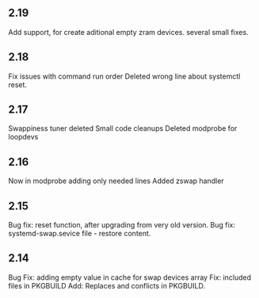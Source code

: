 ## 2.19
Add support, for create aditional empty zram devices.
several small fixes.

## 2.18
Fix issues with command run order
Deleted wrong line about systemctl reset.

## 2.17
Swappiness tuner deleted
Small code cleanups
Deleted modprobe for loopdevs

## 2.16
Now in modprobe adding only needed lines
Added zswap handler


## 2.15
Bug fix: reset function, after upgrading from very old version.
Bug fix: systemd-swap.sevice file - restore content.

## 2.14
Bug Fix: adding empty value in cache for swap devices array
Fix: included files in PKGBUILD
Add: Replaces and conflicts in PKGBUILD.